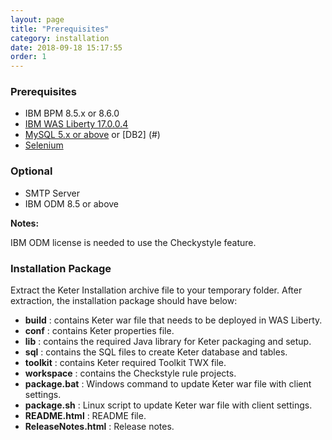 ```yaml
---
layout: page
title: "Prerequisites"
category: installation
date: 2018-09-18 15:17:55
order: 1
---
```



### Prerequisites

* IBM BPM 8.5.x or 8.6.0
* [IBM WAS Liberty 17.0.0.4](https://public.dhe.ibm.com/ibmdl/export/pub/software/websphere/wasdev/downloads/wlp/17.0.0.4/wlp-javaeeClient7-17.0.0.4.zip)
* [MySQL 5.x or above](https://dev.mysql.com/downloads/mysql/) or [DB2] (#) 
* [Selenium](https://sdc-china.github.io/keter-doc/administration/administration-selenium-hub-configuration.html)

### Optional  

* SMTP Server
* IBM ODM 8.5 or above

**Notes:**  

IBM ODM license is needed to use the Checkystyle feature.
  
### Installation Package
Extract the Keter Installation archive file to your temporary folder. After extraction, the installation package should have below:

*  **build** : contains Keter war file that needs to be deployed in WAS Liberty.
*  **conf** : contains Keter properties file.
*  **lib** : contains the required Java library for Keter packaging and setup.  
*  **sql** : contains the SQL files to create Keter database and tables.
*  **toolkit** : contains Keter required Toolkit TWX file.
*  **workspace** : contains the Checkstyle rule projects.
*  **package.bat** : Windows command to update Keter war file with client settings.
*  **package.sh** : Linux script to update Keter war file with client settings.
*  **README.html** : README file.
*  **ReleaseNotes.html** : Release notes.
